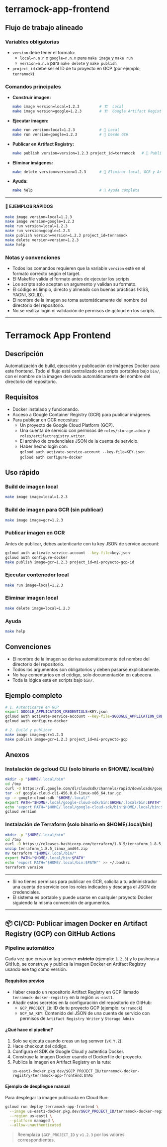 # terramock-app-frontend

## Flujo de trabajo alineado

### Variables obligatorias
- `version` debe tener el formato:
  - `local=n.n.n` o `google=n.n.n` para `make image` y `make run`
  - `version=n.n.n` para `make delete` y `make publish`
- `project_id` debe ser el ID de tu proyecto en GCP (por ejemplo, `terramock`)

### Comandos principales

- **Construir imagen:**
  ```sh
  make image version=local=1.2.3         # 🏗️  Local
  make image version=google=1.2.3        # 🏗️  Google Artifact Registry
  ```

- **Ejecutar imagen:**
  ```sh
  make run version=local=1.2.3           # 🏃 Local
  make run version=google=1.2.3          # 🏃 Desde GCR
  ```

- **Publicar en Artifact Registry:**
  ```sh
  make publish version=version=1.2.3 project_id=terramock   # 🚚 Publicar
  ```

- **Eliminar imágenes:**
  ```sh
  make delete version=version=1.2.3      # 🧹 Eliminar local, GCR y Artifact Registry
  ```

- **Ayuda:**
  ```sh
  make help                              # 📖 Ayuda completa
  ```

---

#### 🎯 EJEMPLOS RÁPIDOS

```sh
make image version=local=1.2.3
make image version=google=1.2.3
make run version=local=1.2.3
make run version=google=1.2.3
make publish version=version=1.2.3 project_id=terramock
make delete version=version=1.2.3
make help
```

### Notas y convenciones
- Todos los comandos requieren que la variable `version` esté en el formato correcto según el target.
- El Makefile valida el formato antes de ejecutar los scripts.
- Los scripts solo aceptan un argumento y validan su formato.
- El código es limpio, directo y alineado con buenas prácticas (KISS, YAGNI, SOLID).
- El nombre de la imagen se toma automáticamente del nombre del directorio del repositorio.
- No se realiza login ni validación de permisos de gcloud en los scripts.

---
# Terramock App Frontend

## Descripción

Automatización de build, ejecución y publicación de imágenes Docker para este frontend. Todo el flujo está centralizado en scripts portables bajo `bin/`, con el nombre de la imagen derivado automáticamente del nombre del directorio del repositorio.

## Requisitos

- Docker instalado y funcionando.
- Acceso a Google Container Registry (GCR) para publicar imágenes.
- Para publicar en GCR necesitas:
  - Un proyecto de Google Cloud Platform (GCP).
  - Una cuenta de servicio con permisos de `roles/storage.admin` y `roles/artifactregistry.writer`.
  - El archivo de credenciales JSON de la cuenta de servicio.
  - Haber hecho login con:  
    `gcloud auth activate-service-account --key-file=KEY.json`  
    `gcloud auth configure-docker`

## Uso rápido

### Build de imagen local

```sh
make image image=local=1.2.3
```

### Build de imagen para GCR (sin publicar)

```sh
make image image=gcr=1.2.3
```


### Publicar imagen en GCR

Antes de publicar, debes autenticarte con tu key JSON de service account:

```sh
gcloud auth activate-service-account --key-file=key.json
gcloud auth configure-docker
make publish image=gcr=1.2.3 project_id=mi-proyecto-gcp-id
```

### Ejecutar contenedor local

```sh
make run image=local=1.2.3
```

### Eliminar imagen local

```sh
make delete image=local=1.2.3
```

### Ayuda

```sh
make help
```

## Convenciones

- El nombre de la imagen se deriva automáticamente del nombre del directorio del repositorio.
- Todos los argumentos son obligatorios y deben pasarse explícitamente.
- No hay comentarios en el código, solo documentación en cabecera.
- Toda la lógica está en scripts bajo `bin/`.

## Ejemplo completo

```sh
# 1. Autenticarse en GCP
export GOOGLE_APPLICATION_CREDENTIALS=KEY.json
gcloud auth activate-service-account --key-file=$GOOGLE_APPLICATION_CREDENTIALS
gcloud auth configure-docker

# 2. Build y publicar
make image image=gcr=1.2.3
make publish image=gcr=1.2.3 project_id=mi-proyecto-gcp
```


## Anexos

### Instalación de gcloud CLI (solo binario en $HOME/.local/bin)

```sh
mkdir -p "$HOME/.local/bin"
cd /tmp
curl -O https://dl.google.com/dl/cloudsdk/channels/rapid/downloads/google-cloud-cli-456.0.0-linux-x86_64.tar.gz
tar -xf google-cloud-cli-456.0.0-linux-x86_64.tar.gz
cp -r google-cloud-sdk "$HOME/.local/"
export PATH="$HOME/.local/google-cloud-sdk/bin:$HOME/.local/bin:$PATH"
echo 'export PATH="$HOME/.local/google-cloud-sdk/bin:$HOME/.local/bin:$PATH"' >> ~/.bashrc
gcloud version
```

### Instalación de Terraform (solo binario en $HOME/.local/bin)

```sh
mkdir -p "$HOME/.local/bin"
cd /tmp
curl -O https://releases.hashicorp.com/terraform/1.8.5/terraform_1.8.5_linux_amd64.zip
unzip terraform_1.8.5_linux_amd64.zip
mv terraform "$HOME/.local/bin/"
export PATH="$HOME/.local/bin:$PATH"
echo 'export PATH="$HOME/.local/bin:$PATH"' >> ~/.bashrc
terraform version
```

---

- Si no tienes permisos para publicar en GCR, solicita a tu administrador una cuenta de servicio con los roles indicados y descarga el JSON de credenciales.
- El sistema es portable y puede usarse en cualquier proyecto Docker siguiendo la misma convención de argumentos.

---

## 📦 CI/CD: Publicar imagen Docker en Artifact Registry (GCP) con GitHub Actions

### Pipeline automático

Cada vez que creas un tag semver **estricto** (ejemplo: `1.2.3`) y lo pusheas a GitHub, se construye y publica la imagen Docker en Artifact Registry usando ese tag como versión.

#### Requisitos previos

- Haber creado un repositorio Artifact Registry en GCP llamado `terramock-docker-registry` en la región `us-east1`.
- Añadir estos secretos en la configuración del repositorio de GitHub:
  - `GCP_PROJECT_ID`: ID de tu proyecto GCP (ejemplo: `terramock`)
  - `GCP_SA_KEY`: Contenido del JSON de una cuenta de servicio con permisos de `Artifact Registry Writer` y `Storage Admin`

#### ¿Qué hace el pipeline?

1. Solo se ejecuta cuando creas un tag semver (`vX.Y.Z`).
2. Hace checkout del código.
3. Configura el SDK de Google Cloud y autentica Docker.
4. Construye la imagen Docker usando el Dockerfile del proyecto.
5. Publica la imagen en Artifact Registry en la ruta:
   ```
   us-east1-docker.pkg.dev/$GCP_PROJECT_ID/terramock-docker-registry/terramock-app-frontend:$TAG
   ```

#### Ejemplo de despliegue manual

Para desplegar la imagen publicada en Cloud Run:

```sh
gcloud run deploy terramock-app-frontend \
  --image us-east1-docker.pkg.dev/$GCP_PROJECT_ID/terramock-docker-registry/terramock-app-frontend:v1.2.3 \
  --region us-east1 \
  --platform managed \
  --allow-unauthenticated
```

> Reemplaza `$GCP_PROJECT_ID` y `v1.2.3` por los valores correspondientes.

